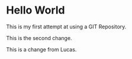 # Hello World
This is my first attempt at using a GIT Repository.

This is the second change.

This is a change from Lucas.
